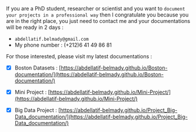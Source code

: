 If you are a PhD student, researcher or scientist and you want to `document your projects in a professional way` then I congratulate you because you are in the right place, you just need to contact me and your documentations will be ready in 2 days :

- `abdellatif.belmady@gmail.com`
- My phone number : (+212)6 41 49 86 81

For those interested, please visit my latest documentations :

- [x] Boston Datasets : [https://abdellatif-belmady.github.io/Boston-documentation/](https://abdellatif-belmady.github.io/Boston-documentation/)

- [x] Mini Project : [https://abdellatif-belmady.github.io/Mini-Project/](https://abdellatif-belmady.github.io/Mini-Project/)

- [x] Big Data Project : [https://abdellatif-belmady.github.io/Project_Big-Data_documentation/](https://abdellatif-belmady.github.io/Project_Big-Data_documentation/)